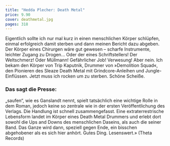 ```yaml
---
title: "Hedda Plecher: Death Metal"
price: 9.90
cover: deathmetal.jpg
pages: 318
---
```


Eigentlich sollte ich nur mal kurz in einen menschlichen Körper schlüpfen, einmal erfolgreich damit sterben und dann meinen Bericht dazu abgeben. Der Körper eines Chirurgen wäre gut gewesen – scharfe Instrumente, leichter Zugang zu Drogen... Oder der eines Schriftstellers! Der Weltschmerz! Oder Müllmann! Gefährlicher Job! Verwesung! Aber nein. Ich bekam den Körper von Trip Kaputnik, Drummer von »Demolition Squad«, den Pionieren des Sleaze Death Metal mit Grindcore-Anleihen und Jungle-Einflüssen. Jetzt muss ich rocken um zu sterben. Schöne Scheiße.

### Das sagt die Presse:

„saufen“, wie es Ganslandt nennt, spielt tatsächlich eine wichtige Rolle in dem Roman, jedoch keine so zentrale wie in der ersten Veröffentlichung des Verlags. Die Handlung ist schnell zusammengefasst. Eine extraterrestrische Lebensform landet im Körper eines Death Metal Drummers und erlebt dort sowohl die Ups and Downs des menschlichen Daseins, als auch die seiner Band. Das Ganze wird dann, speziell gegen Ende, ein bisschen abgehobener als es sich hier anhört. Gutes Ding. Lesenswert.»
(Theta Records)
